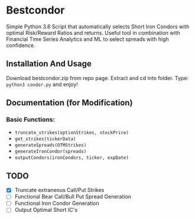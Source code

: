 # Bestcondor

Simple Python 3.6 Script that automatically selects Short Iron Condors with optimal Risk/Reward Ratios and returns.
Useful tool in combination with Financial Time Series Analytics and ML to select spreads with high confidence.

## Installation And Usage

Download bestcondor.zip from repo page. Extract and cd into folder.
Type: ``` python3 condor.py ``` and enjoy!

## Documentation (for Modification)

### Basic Functions:

* `truncate_strikes(optionStrikes, stockPrice)`
* `get_strikes(tickerData)`
* `generateSpreads(OTMStrikes)`
* `generateIronCondor(spreads)`
* `outputCondors(ironCondors, ticker, expDate)`

## TODO

- [x] Truncate extraneous Call/Put Strikes
- [ ] Functional Bear Call/Bull Put Spread Generation
- [ ] Functional Iron Condor Generation
- [ ] Output Optimal Short IC's
